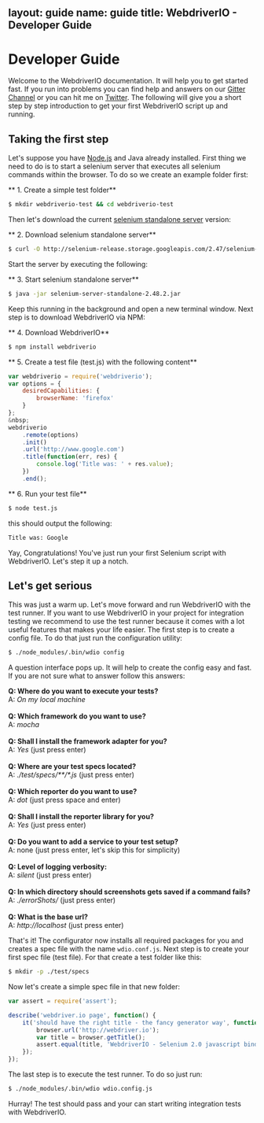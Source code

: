 layout: guide
name: guide
title: WebdriverIO - Developer Guide
---

# Developer Guide

Welcome to the WebdriverIO documentation. It will help you to get started fast. If you run into problems you can find help and answers on our [Gitter Channel](https://gitter.im/webdriverio/webdriverio) or you can hit me on [Twitter](https://twitter.com/webdriverio). The following will give you a short step by step introduction to get your first WebdriverIO script up and running.

## Taking the first step

Let's suppose you have [Node.js](http://nodejs.org/) and Java already installed. First thing we need to do is to start a selenium server that executes all selenium commands within the browser. To do so we create an example folder first:

** 1. Create a simple test folder**
```sh
$ mkdir webdriverio-test && cd webdriverio-test
```

Then let's download the current [selenium standalone server](http://docs.seleniumhq.org/download/) version:

** 2. Download selenium standalone server**
```sh
$ curl -O http://selenium-release.storage.googleapis.com/2.47/selenium-server-standalone-2.48.2.jar
```

Start the server by executing the following:

** 3. Start selenium standalone server**
```sh
$ java -jar selenium-server-standalone-2.48.2.jar
```

Keep this running in the background and open a new terminal window. Next step is to download WebdriverIO via NPM:

** 4. Download WebdriverIO**
```sh
$ npm install webdriverio
```

** 5. Create a test file (test.js) with the following content**
```js
var webdriverio = require('webdriverio');
var options = {
    desiredCapabilities: {
        browserName: 'firefox'
    }
};
&nbsp;
webdriverio
    .remote(options)
    .init()
    .url('http://www.google.com')
    .title(function(err, res) {
        console.log('Title was: ' + res.value);
    })
    .end();
```

** 6. Run your test file**
```sh
$ node test.js
```

this should output the following:

```sh
Title was: Google
```

Yay, Congratulations! You've just run your first Selenium script with WebdriverIO. Let's step it up a notch.

## Let's get serious

This was just a warm up. Let's move forward and run WebdriverIO with the test runner. If you want to use WebdriverIO in your project for integration testing we recommend to use the test runner because it comes with a lot useful features that makes your life easier. The first step is to create a config file. To do that just run the configuration utility:

```sh
$ ./node_modules/.bin/wdio config
```

A question interface pops up. It will help to create the config easy and fast. If you are not sure what to answer follow this answers:

__Q: Where do you want to execute your tests?__<br>
A: _On my local machine_<br>
<br>
__Q: Which framework do you want to use?__<br>
A: _mocha_<br>
<br>
__Q: Shall I install the framework adapter for you?__<br>
A: _Yes_ (just press enter)<br>
<br>
__Q: Where are your test specs located?__<br>
A: _./test/specs/**/*.js_ (just press enter)<br>
<br>
__Q: Which reporter do you want to use?__<br>
A: _dot_ (just press space and enter)<br>
<br>
__Q: Shall I install the reporter library for you?__<br>
A: _Yes_ (just press enter)<br>
<br>
__Q: Do you want to add a service to your test setup?__<br>
A: none (just press enter, let's skip this for simplicity)<br>
<br>
__Q: Level of logging verbosity:__<br>
A: _silent_ (just press enter)<br>
<br>
__Q: In which directory should screenshots gets saved if a command fails?__<br>
A: _./errorShots/_ (just press enter)<br>
<br>
__Q: What is the base url?__<br>
A: _http://localhost_ (just press enter)<br>

That's it! The configurator now installs all required packages for you and creates a spec file with the name `wdio.conf.js`. Next step is to create your first spec file (test file). For that create a test folder like this:

```sh
$ mkdir -p ./test/specs
```

Now let's create a simple spec file in that new folder:

```js
var assert = require('assert');

describe('webdriver.io page', function() {
    it('should have the right title - the fancy generator way', function () {
        browser.url('http://webdriver.io');
        var title = browser.getTitle();
        assert.equal(title, 'WebdriverIO - Selenium 2.0 javascript bindings for nodejs');
    });
});
```

The last step is to execute the test runner. To do so just run:

```sh
$ ./node_modules/.bin/wdio wdio.config.js
```

Hurray! The test should pass and your can start writing integration tests with WebdriverIO.
